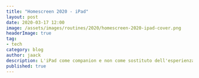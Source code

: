 ```yaml
---
title: "Homescreen 2020 - iPad"
layout: post
date: 2020-03-17 12:00
image: /assets/images/routines/2020/homescreen-2020-ipad-cover.png
headerImage: true
tag:
- tech
category: blog
author: jaack
description: L'iPad come companion e non come sostituto dell'esperienza desktop
published: true
---
```

